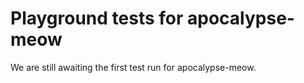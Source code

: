 # Playground tests for apocalypse-meow
We are still awaiting the first test run for apocalypse-meow.
